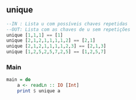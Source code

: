 ## unique
[](solver.hs)
```hs
--IN : Lista u com possíveis chaves repetidas
--OUT: Lista com as chaves de u sem repetições
unique [1,1,1] == [1]
unique [2,1,2,1,1,1,1,2] == [2,1]
unique [2,1,2,1,1,1,1,2,3] == [2,1,3]
unique [1,2,5,2,5,7,2,5] == [1,2,5,7]
```


<!--MAIN_BEGIN-->
### Main
```hs
main = do
    a <- readLn :: IO [Int]
    print $ unique a

```
<!--MAIN_END-->
